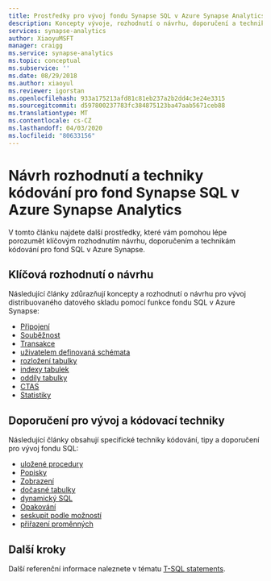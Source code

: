 ```yaml
---
title: Prostředky pro vývoj fondu Synapse SQL v Azure Synapse Analytics
description: Koncepty vývoje, rozhodnutí o návrhu, doporučení a techniky kódování pro SQL Data Warehouse.
services: synapse-analytics
author: XiaoyuMSFT
manager: craigg
ms.service: synapse-analytics
ms.topic: conceptual
ms.subservice: ''
ms.date: 08/29/2018
ms.author: xiaoyul
ms.reviewer: igorstan
ms.openlocfilehash: 933a175213afd81c81eb237a2b2dd4c3e24e3315
ms.sourcegitcommit: d597800237783fc384875123ba47aab5671ceb88
ms.translationtype: MT
ms.contentlocale: cs-CZ
ms.lasthandoff: 04/03/2020
ms.locfileid: "80633156"
---
```

# <a name="design-decisions-and-coding-techniques-for-a-synapse-sql-pool-in-azure-synapse-analytics"></a>Návrh rozhodnutí a techniky kódování pro fond Synapse SQL v Azure Synapse Analytics 
 V tomto článku najdete další prostředky, které vám pomohou lépe porozumět klíčovým rozhodnutím návrhu, doporučením a technikám kódování pro fond SQL v Azure Synapse.

## <a name="key-design-decisions"></a>Klíčová rozhodnutí o návrhu
Následující články zdůrazňují koncepty a rozhodnutí o návrhu pro vývoj distribuovaného datového skladu pomocí funkce fondu SQL v Azure Synapse:

* [Připojení](sql-data-warehouse-connect-overview.md)
* [Souběžnost](resource-classes-for-workload-management.md)
* [Transakce](sql-data-warehouse-develop-transactions.md)
* [uživatelem definovaná schémata](sql-data-warehouse-develop-user-defined-schemas.md)
* [rozložení tabulky](sql-data-warehouse-tables-distribute.md)
* [indexy tabulek](sql-data-warehouse-tables-index.md)
* [oddíly tabulky](sql-data-warehouse-tables-partition.md)
* [CTAS](sql-data-warehouse-develop-ctas.md)
* [Statistiky](sql-data-warehouse-tables-statistics.md)

## <a name="development-recommendations-and-coding-techniques"></a>Doporučení pro vývoj a kódovací techniky
Následující články obsahují specifické techniky kódování, tipy a doporučení pro vývoj fondu SQL:

* [uložené procedury](sql-data-warehouse-develop-stored-procedures.md)
* [Popisky](sql-data-warehouse-develop-label.md)
* [Zobrazení](sql-data-warehouse-develop-views.md)
* [dočasné tabulky](sql-data-warehouse-tables-temporary.md)
* [dynamický SQL](sql-data-warehouse-develop-dynamic-sql.md)
* [Opakování](sql-data-warehouse-develop-loops.md)
* [seskupit podle možností](sql-data-warehouse-develop-group-by-options.md)
* [přiřazení proměnných](sql-data-warehouse-develop-variable-assignment.md)

## <a name="next-steps"></a>Další kroky
Další referenční informace naleznete v tématu [T-SQL statements](sql-data-warehouse-reference-tsql-statements.md).
